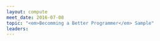 ```yaml
---
layout: compute
meet_date: 2016-07-08
topic: "<em>Becomming a Better Programmer</em> Sample"
leaders: 
---
```

